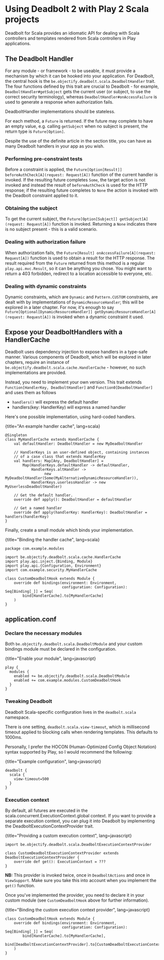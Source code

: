 # Using Deadbolt 2 with Play 2 Scala projects

Deadbolt for Scala provides an idiomatic API for dealing with Scala controllers and templates rendered from Scala controllers in Play applications.

## The Deadbolt Handler
For any module - or framework - to be useable, it must provide a mechanism by which it can be hooked into your application.  For Deadbolt, the central hook is the `be.objectify.deadbolt.scala.DeadboltHandler` trait.  The four functions defined by this trait are crucial to Deadbolt - for example, `DeadboltHandler#getSubject` gets the current user (or subject, to use the correct security terminology), whereas `DeadboltHandler#onAccessFailure` is used to generate a response when authorization fails.

DeadboltHandler implementations should be stateless.

For each method, a `Future` is returned.  If the future may complete to have an empty value, e.g. calling `getSubject` when no subject is present, the return type is `Future[Option]`.

Despite the use of the definite article in the section title, you can have as many Deadbolt handlers in your app as you wish.

### Performing pre-constraint tests
Before a constraint is applied, the `Future[Option[Result]] beforeAuthCheck[A](request: Request[A])` function of the current handler is invoked.  If the resulting future completes `Some`, the target action is not invoked and instead the result of `beforeAuthCheck` is used for the HTTP response; if the resulting future completes to `None` the action is invoked with the Deadbolt constraint applied to it.

### Obtaining the subject
To get the current subject, the `Future[Option[Subject]] getSubject[A](request: Request[A])` function is invoked.  Returning a `None` indicates there is no subject present - this is a valid scenario.

### Dealing with authorization failure
When authorization fails, the `Future[Result] onAccessFailure[A](request: Request[A])` function is used to obtain a result for the HTTP response.  The result required from the `Future` returned from this method is a regular `play.api.mvc.Result`, so it can be anything you chose.  You might want to return a 403 forbidden, redirect to a location accessible to everyone, etc.

### Dealing with dynamic constraints
Dynamic constraints, which are `Dynamic` and `Pattern.CUSTOM` constraints, are dealt with by implementations of `DynamicResourceHandler`; this will be explored in a later chapter.  For now, it's enough to say `Future[Optional[DynamicResourceHandler]] getDynamicResourceHandler[A](request: Request[A])` is invoked when a dynamic constraint it used.

## Expose your DeadboltHandlers with a HandlerCache
Deadbolt uses dependency injection to expose handlers in a type-safe manner.  Various components of Deadbolt, which will be explored in later chapters, require an instance of `be.objectify.deadbolt.scala.cache.HandlerCache` - however, no such implementations are provided.

Instead, you need to implement your own version.  This trait extends `Function[HandlerKey, DeadboltHandler]` and `Function0[DeadboltHandler]` and uses them as follows

* `handlers()` will express the default handler
* handlers(key: HandlerKey) will express a named handler

Here's one possible implementation, using hard-coded handlers.

{title="An example handler cache", lang=scala}
~~~~~~~
@Singleton
class MyHandlerCache extends HandlerCache {
    val defaultHandler: DeadboltHandler = new MyDeadboltHandler

    // HandlerKeys is an user-defined object, containing instances 
    // of a case class that extends HandlerKey
    val handlers: Map[Any, DeadboltHandler] = 
        Map(HandlerKeys.defaultHandler -> defaultHandler,
            HandlerKeys.altHandler -> 
                  new MyDeadboltHandler(Some(MyAlternativeDynamicResourceHandler)),
            HandlerKeys.userlessHandler -> new MyUserlessDeadboltHandler)

    // Get the default handler.
    override def apply(): DeadboltHandler = defaultHandler

    // Get a named handler
    override def apply(handlerKey: HandlerKey): DeadboltHandler = handlers(handlerKey)
}
~~~~~~~

Finally, create a small module which binds your implementation.

{title="Binding the handler cache", lang=scala}
~~~~~~~
package com.example.modules

import be.objectify.deadbolt.scala.cache.HandlerCache
import play.api.inject.{Binding, Module}
import play.api.{Configuration, Environment}
import com.example.security.MyHandlerCache

class CustomDeadboltHook extends Module {
    override def bindings(environment: Environment, 
                          configuration: Configuration): Seq[Binding[_]] = Seq(
        bind[HandlerCache].to[MyHandlerCache]
    )
}
~~~~~~~

## application.conf

### Declare the necessary modules
Both `be.objectify.deadbolt.scala.DeadboltModule` and your custom bindings module must be declared in the configuration.

{title="Enable your module", lang=javascript}
~~~~~~~
play {
  modules {
    enabled += be.objectify.deadbolt.scala.DeadboltModule
    enabled += com.example.modules.CustomDeadboltHook
  }
}
~~~~~~~

### Tweaking Deadbolt
Deadbolt Scala-specific configuration lives in the `deadbolt.scala` namespace.


There is one setting, `deadbolt.scala.view-timeout`, which is millisecond timeout applied to blocking calls when rendering templates.  This defaults to 1000ms.


Personally, I prefer the HOCON (Human-Optimized Config Object Notation) syntax supported by Play, so I would recommend the following:

{title="Example configuration", lang=javascript}
~~~~~~~
deadbolt {
  scala {
    view-timeout=500
  }
}
~~~~~~~

### Execution context

By default, all futures are executed in the scala.concurrent.ExecutionContext.global context. If you want to provide a separate execution context, you can plug it into Deadbolt by implementing the DeadboltExecutionContextProvider trait.

{title="Providing a custom execution context", lang=javascript}
~~~~~~~
import be.objectify.deadbolt.scala.DeadboltExecutionContextProvider

class CustomDeadboltExecutionContextProvider extends DeadboltExecutionContextProvider {
    override def get(): ExecutionContext = ???
}
~~~~~~~

**NB:** This provider is invoked twice, once in `DeadboltActions` and once in `ViewSupport`.  Make sure you take this into account when you implement the `get()` function.

Once you've implemented the provider, you need to declare it in your custom module (see `CustomDeadboltHook` above for further information).

{title="Binding the custom execution context provider", lang=javascript}
~~~~~~~
class CustomDeadboltHook extends Module {
    override def bindings(environment: Environment, 
                          configuration: Configuration): Seq[Binding[_]] = Seq(
        bind[HandlerCache].to[MyHandlerCache],
        bind[DeadboltExecutionContextProvider].to[CustomDeadboltExecutionContextProvider]
    )
}
~~~~~~~
